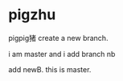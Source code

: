 # pigzhu
pigpig猪
create a new branch.

i am master and i add branch  nb


add newB.
this is master.

